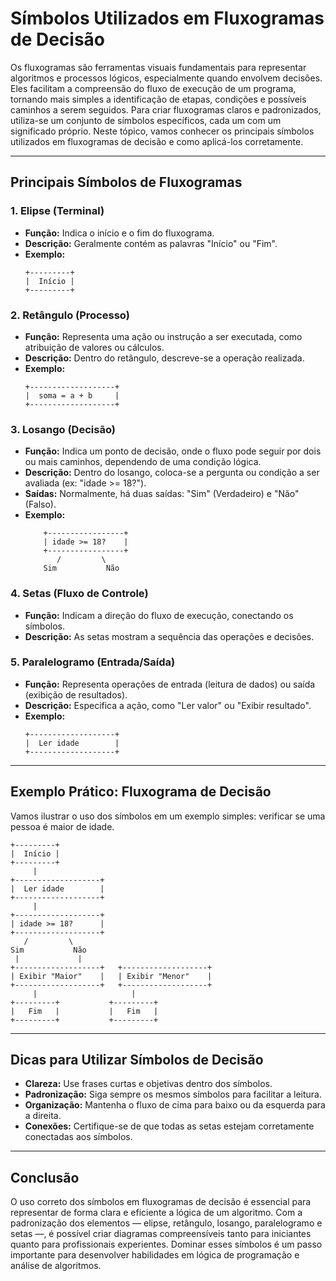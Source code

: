 # Símbolos Utilizados em Fluxogramas de Decisão

Os fluxogramas são ferramentas visuais fundamentais para representar algoritmos e processos lógicos, especialmente quando envolvem decisões. Eles facilitam a compreensão do fluxo de execução de um programa, tornando mais simples a identificação de etapas, condições e possíveis caminhos a serem seguidos. Para criar fluxogramas claros e padronizados, utiliza-se um conjunto de símbolos específicos, cada um com um significado próprio. Neste tópico, vamos conhecer os principais símbolos utilizados em fluxogramas de decisão e como aplicá-los corretamente.

---

## Principais Símbolos de Fluxogramas

### 1. **Elipse (Terminal)**
- **Função:** Indica o início e o fim do fluxograma.
- **Descrição:** Geralmente contém as palavras "Início" ou "Fim".
- **Exemplo:**
  ```
  +---------+
  |  Início |
  +---------+
  ```

### 2. **Retângulo (Processo)**
- **Função:** Representa uma ação ou instrução a ser executada, como atribuição de valores ou cálculos.
- **Descrição:** Dentro do retângulo, descreve-se a operação realizada.
- **Exemplo:**
  ```
  +-------------------+
  |  soma = a + b     |
  +-------------------+
  ```

### 3. **Losango (Decisão)**
- **Função:** Indica um ponto de decisão, onde o fluxo pode seguir por dois ou mais caminhos, dependendo de uma condição lógica.
- **Descrição:** Dentro do losango, coloca-se a pergunta ou condição a ser avaliada (ex: "idade >= 18?").
- **Saídas:** Normalmente, há duas saídas: "Sim" (Verdadeiro) e "Não" (Falso).
- **Exemplo:**
  ```
      +-----------------+
      | idade >= 18?    |
      +-----------------+
         /         \
      Sim           Não
  ```

### 4. **Setas (Fluxo de Controle)**
- **Função:** Indicam a direção do fluxo de execução, conectando os símbolos.
- **Descrição:** As setas mostram a sequência das operações e decisões.

### 5. **Paralelogramo (Entrada/Saída)**
- **Função:** Representa operações de entrada (leitura de dados) ou saída (exibição de resultados).
- **Descrição:** Especifica a ação, como "Ler valor" ou "Exibir resultado".
- **Exemplo:**
  ```
  +-------------------+
  |  Ler idade        |
  +-------------------+
  ```

---

## Exemplo Prático: Fluxograma de Decisão

Vamos ilustrar o uso dos símbolos em um exemplo simples: verificar se uma pessoa é maior de idade.

```plaintext
+---------+
|  Início |
+---------+
     |
+-------------------+
|  Ler idade        |
+-------------------+
     |
+-------------------+
| idade >= 18?      |
+-------------------+
   /         \
Sim           Não
 |             |
+-------------------+   +-------------------+
| Exibir "Maior"    |   | Exibir "Menor"    |
+-------------------+   +-------------------+
     |                     |
+---------+           +---------+
|   Fim   |           |   Fim   |
+---------+           +---------+
```

---

## Dicas para Utilizar Símbolos de Decisão

- **Clareza:** Use frases curtas e objetivas dentro dos símbolos.
- **Padronização:** Siga sempre os mesmos símbolos para facilitar a leitura.
- **Organização:** Mantenha o fluxo de cima para baixo ou da esquerda para a direita.
- **Conexões:** Certifique-se de que todas as setas estejam corretamente conectadas aos símbolos.

---

## Conclusão

O uso correto dos símbolos em fluxogramas de decisão é essencial para representar de forma clara e eficiente a lógica de um algoritmo. Com a padronização dos elementos — elipse, retângulo, losango, paralelogramo e setas —, é possível criar diagramas compreensíveis tanto para iniciantes quanto para profissionais experientes. Dominar esses símbolos é um passo importante para desenvolver habilidades em lógica de programação e análise de algoritmos.
